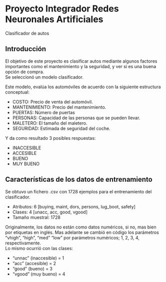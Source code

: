 # Proyecto Integrador Redes Neuronales Artificiales
Clasificador de autos

## Introducción
El objetivo de este proyecto es clasificar autos mediante algunos factores importantes como el mantenimiento y la seguridad, y ver si es una buena opción de compra.  
Se seleccionó un modelo clasificador.

Este modelo, evalúa los automóviles de acuerdo con la siguiente estructura conceptual: 
* COSTO: Precio de venta del automóvil. 
* MANTENIMIENTO: Precio del mantenimiento. 
* PUERTAS: Número de puertas 
* PERSONAS: Capacidad de las personas que se pueden llevar. 
* MALETERO: El tamaño del maletero. 
* SEGURIDAD: Estimada de seguridad del coche.

Y da como resultado 3 posibles respuestas:  
* INACCESIBLE 
* ACCESIBLE 
* BUENO 
* MUY BUENO 

## Características de los datos de entrenamiento
Se obtuvo un fichero .csv con 1728 ejemplos para el entrenamiento del clasificador. 

* Atributos: 6 [buying, maint, dors, persons, lug_boot, safety] 
* Clases: 4 [unacc, acc, good, vgood] 
* Tamaño muestral: 1728 
 
Originalmente, los datos no están como datos numéricos, si no, mas bien por etiquetas en inglés. 
Mas adelante se cambió en código los parámetros “vhigh”, “high”, “med” “low” por parámetros numéricos; 1, 2, 3, 4, respectivamente.  
Lo mismo ocurrió con las clases: 
* “unnac” (inaccesible) = 1 
* “acc” (accesible) = 2 
* “good” (bueno) = 3 
* “vgood” (muy bueno) = 4 
